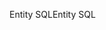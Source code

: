 <span data-ttu-id="e437d-101">Entity SQL</span><span class="sxs-lookup"><span data-stu-id="e437d-101">Entity SQL</span></span>